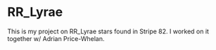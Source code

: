 # RR_Lyrae
This is my project on RR_Lyrae stars found in Stripe 82. I worked on it together w/ Adrian Price-Whelan.
